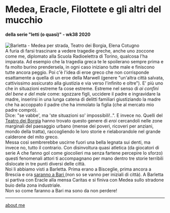 # Medea, Eracle, Filottete e gli altri del mucchio 
#### della serie "letti (o quasi)" - wk38 2020   

![](https://live.staticflickr.com/65535/50337805366_c397524793.jpg "Barletta - Medea per strada, Teatro dei Borgia, Elena Cotugno")  
A furia di farsi trascinare a vedere tragedie greche, anche uno zoccone come me, diplomato alla Scuola Radioelettra di Torino, qualcosa l'ha imparata. Ad esempio che la tragedia greca te le spoilerano sempre prima e fa molto burino prendersela, in ogni caso iniziano tutte male e finiscono tutte ancora peggio. Poi c'è l'idea di eroe greco che non corrisponde esattamente a quella di un eroe della Marwell (genere "un'altra città salvata, cattivissimo assicurato alla giustizia e via verso l'infinito e oltre"). E' più uno che in situazioni estreme fa cose estreme. Estreme nel senso di *ai confini del bene e del male* come: sgozzare figli, uccidere il padre e ingravidare la madre, inserirsi in una lunga catena di delitti familiari giustiziando la madre che ha accoppato il padre che ha immolato la figlia (che al mercato mio padre comprò).  
Dice: "se vabbe', ma 'ste situazioni so' impossibili!..". E invece no. Quelli del [Teatro dei Borgia](http://www.teatrodeiborgia.it/) hanno trovato questo genere di *eroi*  cercandoli nelle zone marginali del paesaggio urbano (mense dei poveri, ricoveri per anziani, mondo della tratta), raccogliendo le loro storie e rielaborandole nel grande calderone del mito greco.  
Messa così sembrerebbe uscirne fuori una bella legnata sui denti, ma invece no, tutto il contrario. Con disinvoltura quasi atletica (da giocatori di serie A che fanno gol come giocolieri ma senza fartene percepire lo sforzo) questi fenomenali attori ti accompagnano per mano dentro tre storie terribili dislocate in tre punti diversi delle città.  
Noi li abbiamo visti a Barletta. Prima erano a Bisceglie, prima ancora a Brescia e ora [saranno a Bari ](https://www.facebook.com/teatrodeiborgia/posts/10157744256176048) (non so se vanno per iniziali di città). A Barletta si partiva con Eracle alla mensa Caritas e si finiva con Medea sullo stradone buio della zona industriale.  
Non so come faranno a Bari ma sono da non perdere!  

---    
[about me](https://about.me/cacioman)